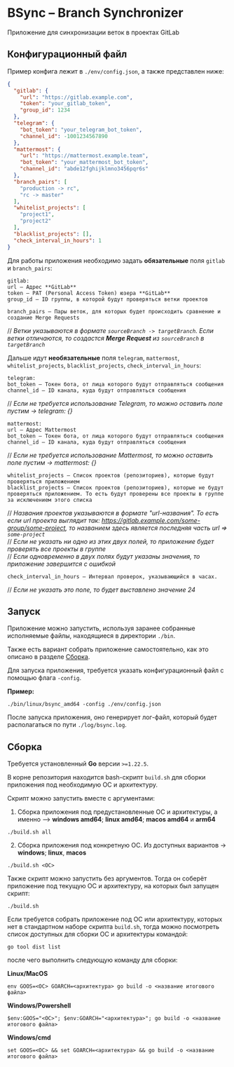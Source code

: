 # BSync – Branch Synchronizer

Приложение для синхронизации веток в проектах GitLab

## Конфигурационный файл
Пример конфига лежит в `./env/config.json`, а также представлен ниже:

```json
{
  "gitlab": {
    "url": "https://gitlab.example.com",
    "token": "your_gitlab_token",
    "group_id": 1234
  },
  "telegram": {
    "bot_token": "your_telegram_bot_token",
    "channel_id": -1001234567890
  },
  "mattermost": {
    "url": "https://mattermost.example.team",
    "bot_token": "your_mattermost_bot_token",
    "channel_id": "abde12fghijklmno3456pqr6s"
  },
  "branch_pairs": [
    "production -> rc",
    "rc -> master"
  ],
  "whitelist_projects": [
    "project1",
    "project2"
  ],
  "blacklist_projects": [],
  "check_interval_in_hours": 1
}
```

Для работы приложения необходимо задать **обязательные** поля `gitlab` и `branch_pairs`:
```
gitlab:
url – Адрес **GitLab**
token – PAT (Personal Access Token) юзера **GitLab**
group_id – ID группы, в которой будут проверяться ветки проектов
```

```
branch_pairs – Пары веток, для которых будет происходить сравнение и создание Merge Requests
```
// _Ветки указываются в формате `sourceBranch -> targetBranch`.
Если ветки отличаются, то создастся **Merge Request** из `sourceBranch` в `targetBranch`_

Дальше идут **необязательные** поля `telegram`, `mattermost`, `whitelist_projects`, `blacklist_projects`, `check_interval_in_hours`:
```
telegram:
bot_token – Токен бота, от лица которого будут отправляться сообщения
channel_id – ID канала, куда будут отправляться сообщения
```
// _Если не требуется использование Telegram, то можно оставить поле пустим -> telegram: {}_

```
mattermost:
url – Адрес Mattermost
bot_token – Токен бота, от лица которого будут отправляться сообщения
channel_id – ID канала, куда будут отправляться сообщения
```
// _Если не требуется использование Mattermost, то можно оставить поле пустим -> mattermost: {}_


```
whitelist_projects – Список проектов (репозиториев), которые будут проверяться приложением
blacklist_projects – Список проектов (репозиториев), которые не будут проверяться приложением. То есть будут проверены все проекты в группе за исключением этого списка
```
// _Названия проектов указываются в формате "url-названия". 
То есть если url проекта выглядит так: https://gitlab.example.com/some-group/some-project, 
то названием здесь является последняя часть url => `some-project`_  
// _Если не указать ни одно из этих двух полей, то приложение будет проверять все проекты в группе_  
// _Если одновременно в двух полях будут указаны значения, то приложение завершится с ошибкой_


```
check_interval_in_hours – Интервал проверок, указывающийся в часах.
```
// _Если не указать это поле, то будет выставлено значение 24_

## Запуск
Приложение можно запустить, используя заранее собранные исполняемые файлы, находящиеся в директории `./bin`.

Также есть вариант собрать приложение самостоятельно, как это описано в разделе [Сборка](#сборка).

Для запуска приложения, требуется указать конфигурационный файл с помощью флага `-config`.  

**Пример:**
```shell
./bin/linux/bsync_amd64 -config ./env/config.json
```

После запуска приложения, оно генерирует лог-файл, который будет располагаться по пути `./log/bsync.log`.

## Сборка
Требуется установленный **Go** версии `>=1.22.5`.

В корне репозитория находится bash-скрипт `build.sh` для сборки приложения под необходимую ОС и архитектуру.

Скрипт можно запустить вместе с аргументами:
1) Сборка приложения под предустановленные ОС и архитектуры, а именно –> **windows amd64**; **linux amd64**;
   **macos amd64** и **arm64**
```shell
./build.sh all
```

2) Сборка приложения под конкретную ОС. Из доступных вариантов -> **windows**; **linux**, **macos**
```shell
./build.sh <ОС>
```

Также скрипт можно запустить без аргументов. Тогда он соберёт приложение под текущую ОС и архитектуру,
на которых был запущен скрипт:
```shell
./build.sh
```

Если требуется собрать приложение под ОС или архитектуру, которых нет в стандартном наборе скрипта `build.sh`,
тогда можно посмотреть список доступных для сборки ОС и архитектуры командой:
```shell
go tool dist list
```
после чего выполнить следующую команду для сборки:

**Linux/MacOS**
```shell
env GOOS=<ОС> GOARCH=<архитектура> go build -o <название итогового файла>
```

**Windows/Powershell**
```shell
$env:GOOS="<ОС>"; $env:GOARCH="<архитектура>"; go build -o <название итогового файла>
```

**Windows/cmd**
```shell
set GOOS=<ОС> && set GOARCH=<архитектура> && go build -o <название итогового файла>
```